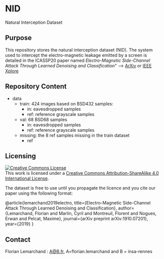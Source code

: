 # NID
Natural Interception Dataset

## Purpose 
This repository stores the natural interception dataset (NID). The system used to intercept the electro-magnetic leakage emitted by a screen is detailed in the ICASSP20 paper named *Electro-Magnetic Side-Channel Attack Through Learned Denoising and Classification*" --> [ArXiv](https://arxiv.org/pdf/1910.07201.pdf) or [IEEE Xplore](https://ieeexplore.ieee.org/abstract/document/9053913) 

## Repository Content 
* data
    * train: 424 images based on BSD432 samples:	
    	* in: eavesdropped samples
    	* ref: reference grayscale samples
    * val: 68 BSD68 samples 
    	* in: eavesdropped samples
    	* ref: reference grayscale samples
    * missing: the 8 ref samples missing in the train dataset
    	* ref

## Licensing

<a rel="license" href="http://creativecommons.org/licenses/by-sa/4.0/"><img alt="Creative Commons License" style="border-width:0" src="https://i.creativecommons.org/l/by-sa/4.0/88x31.png" /></a><br />This work is licensed under a <a rel="license" href="http://creativecommons.org/licenses/by-sa/4.0/">Creative Commons Attribution-ShareAlike 4.0 International License</a>.

The dataset is free to use until you propagate the licence and you cite our paper using the following format:

@article{lemarchand2019electro,
  title={Electro-Magnetic Side-Channel Attack Through Learned Denoising and Classification},
  author={Lemarchand, Florian and Marlin, Cyril and Montreuil, Florent and Nogues, Erwan and Pelcat, Maxime},
  journal={arXiv preprint arXiv:1910.07201},
  year={2019}
}

## Contact
Florian Lemarchand : A@B.fr, A=florian.lemarchand and B = insa-rennes
